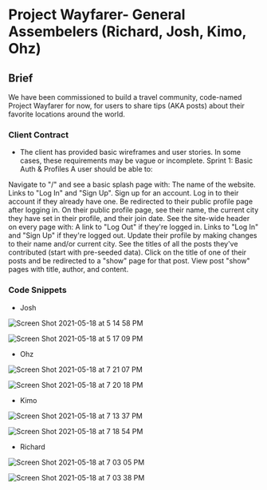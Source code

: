 # Project Wayfarer- General Assembelers (Richard, Josh, Kimo, Ohz)

## Brief
We have been commissioned to build a travel community, code-named Project Wayfarer for now, for users to share tips (AKA posts) about their favorite locations around the world.

### Client Contract 
- The client has provided basic wireframes and user stories. In some cases, these requirements may be vague or incomplete. 
Sprint 1: Basic Auth & Profiles
A user should be able to:

Navigate to "/" and see a basic splash page with:
The name of the website.
Links to "Log In" and "Sign Up".
Sign up for an account.
Log in to their account if they already have one.
Be redirected to their public profile page after logging in.
On their public profile page, see their name, the current city they have set in their profile, and their join date.
See the site-wide header on every page with:
A link to "Log Out" if they're logged in.
Links to "Log In" and "Sign Up" if they're logged out.
Update their profile by making changes to their name and/or current city.
See the titles of all the posts they've contributed (start with pre-seeded data).
Click on the title of one of their posts and be redirected to a "show" page for that post.
View post "show" pages with title, author, and content.

### Code Snippets 

- Josh 


![Screen Shot 2021-05-18 at 5 14 58 PM](https://media.git.generalassemb.ly/user/35030/files/8b888e00-b80d-11eb-8c38-4d08d4a6e081)

![Screen Shot 2021-05-18 at 5 17 09 PM](https://media.git.generalassemb.ly/user/35030/files/9858b200-b80c-11eb-98ea-4abd5530d9f6)

- Ohz 

![Screen Shot 2021-05-18 at 7 21 07 PM](https://media.git.generalassemb.ly/user/35030/files/3436ed80-b80e-11eb-8f12-b5dfb6b5976d)

![Screen Shot 2021-05-18 at 7 20 18 PM](https://media.git.generalassemb.ly/user/35030/files/179ab580-b80e-11eb-84cc-b998d607d7f8)


- Kimo 

![Screen Shot 2021-05-18 at 7 13 37 PM](https://media.git.generalassemb.ly/user/35030/files/2896f700-b80d-11eb-9905-ab9ea6aeb692)

![Screen Shot 2021-05-18 at 7 18 54 PM](https://media.git.generalassemb.ly/user/35030/files/e4f0bd00-b80d-11eb-9749-8f0f31f0d548)

- Richard 

![Screen Shot 2021-05-18 at 7 03 05 PM](https://media.git.generalassemb.ly/user/35030/files/4d8b6a00-b80d-11eb-9082-ee3b4247fec9)

![Screen Shot 2021-05-18 at 7 03 38 PM](https://media.git.generalassemb.ly/user/35030/files/4d8b6a00-b80d-11eb-9310-9482cad69c9a)
